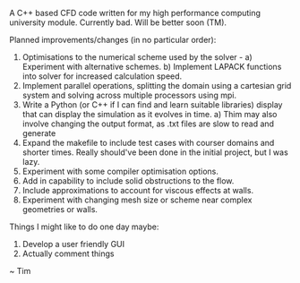A C++ based CFD code written for my high performance computing university module. Currently bad. Will be better soon (TM).

Planned improvements/changes (in no particular order):
1) Optimisations to the numerical scheme used by the solver -
  a) Experiment with alternative schemes.
  b) Implement LAPACK functions into solver for increased calculation speed.
2) Implement parallel operations, splitting the domain using a cartesian grid system and solving across multiple processors using mpi.
3) Write a Python (or C++ if I can find and learn suitable libraries) display that can display the simulation as it evolves in time.
  a) Thim may also involve changing the output format, as .txt files are slow to read and generate
4) Expand the makefile to include test cases with courser domains and shorter times. Really should've been done in the initial project, but I was lazy.
5) Experiment with some compiler optimisation options.
6) Add in capability to include solid obstructions to the flow.
7) Include approximations to account for viscous effects at walls.
8) Experiment with changing mesh size or scheme near complex geometries or walls.

Things I might like to do one day maybe:
1) Develop a user friendly GUI
2) Actually comment things

~ Tim
